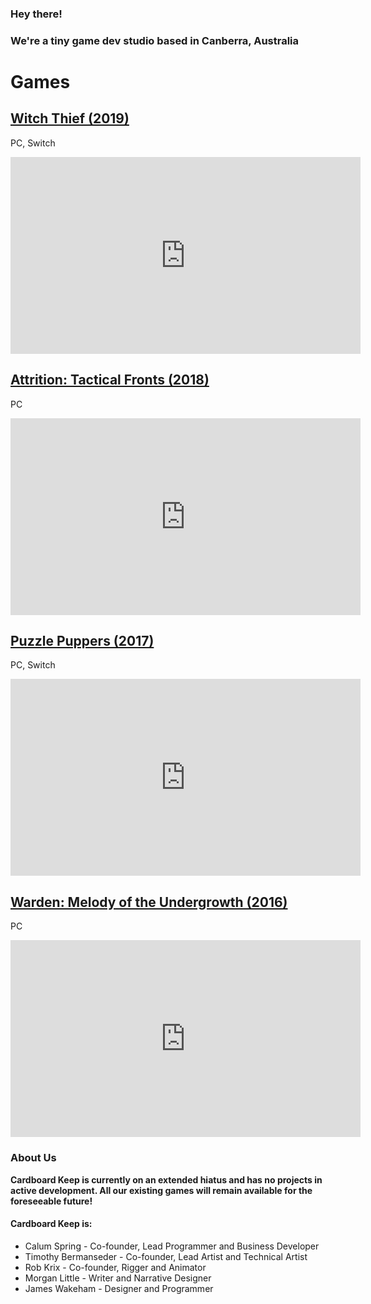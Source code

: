
### Hey there!
### We're a tiny game dev studio based in Canberra, Australia

# Games

## [Witch Thief (2019)](http://witchthief.games)
PC, Switch

<iframe width="560" height="315" src="https://www.youtube-nocookie.com/embed/ef6ZvVy7Hck" frameborder="0" allow="accelerometer; autoplay; encrypted-media; gyroscope; picture-in-picture" allowfullscreen></iframe>

## [Attrition: Tactical Fronts (2018)](http://attrition.games)
PC

<iframe width="560" height="315" src="https://www.youtube-nocookie.com/embed/bkNkfyVxIrI" frameborder="0" allow="accelerometer; autoplay; encrypted-media; gyroscope; picture-in-picture" allowfullscreen></iframe>

## [Puzzle Puppers (2017)](http://pupper.games)
PC, Switch

<iframe width="560" height="315" src="https://www.youtube-nocookie.com/embed/5ualuKXn2c4" frameborder="0" allow="accelerometer; autoplay; encrypted-media; gyroscope; picture-in-picture" allowfullscreen></iframe>

## [Warden: Melody of the Undergrowth (2016)](http://warden.games)
PC

<iframe width="560" height="315" src="https://www.youtube-nocookie.com/embed/osX8ZDfQYl4" frameborder="0" allow="accelerometer; autoplay; encrypted-media; gyroscope; picture-in-picture" allowfullscreen></iframe>

### About Us

**Cardboard Keep is currently on an extended hiatus and has no projects in active development. All our existing games will remain available for the foreseeable future!**

#### Cardboard Keep is:

- Calum Spring - Co-founder, Lead Programmer and Business Developer
- Timothy Bermanseder - Co-founder, Lead Artist and Technical Artist
- Rob Krix - Co-founder, Rigger and Animator
- Morgan Little - Writer and Narrative Designer
- James Wakeham - Designer and Programmer
